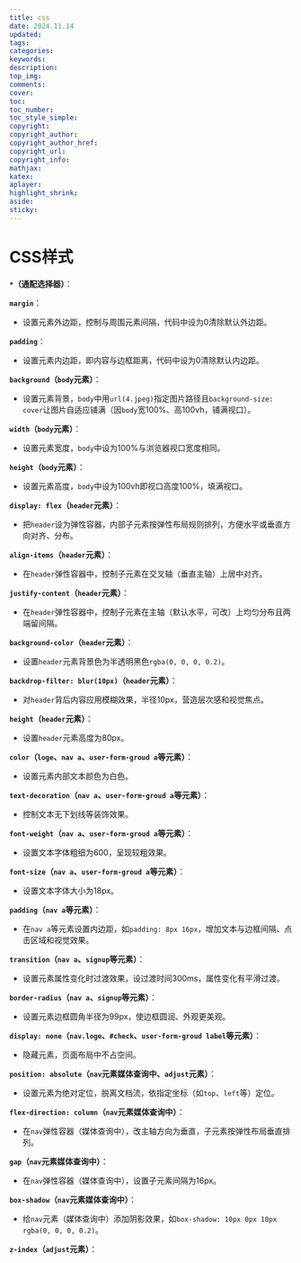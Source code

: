 ```yaml
---
title: css
date: 2024.11.14
updated:
tags: 
categories:
keywords:
description:
top_img:
comments:
cover:
toc:
toc_number:
toc_style_simple:
copyright:
copyright_author:
copyright_author_href:
copyright_url:
copyright_info:
mathjax:
katex:
aplayer:
highlight_shrink:
aside:
sticky: 
---
```


# CSS样式

**`*`（通配选择器）**：

**`margin`**：
- 设置元素外边距，控制与周围元素间隔，代码中设为0清除默认外边距。

**`padding`**：
- 设置元素内边距，即内容与边框距离，代码中设为0清除默认内边距。

**`background`（`body`元素）**：
- 设置元素背景，`body`中用`url(4.jpeg)`指定图片路径且`background-size: cover`让图片自适应铺满（因`body`宽100%、高100vh，铺满视口）。

**`width`（`body`元素）**：
- 设置元素宽度，`body`中设为100%与浏览器视口宽度相同。

**`height`（`body`元素）**：
- 设置元素高度，`body`中设为100vh即视口高度100%，填满视口。

**`display: flex`（`header`元素）**：
- 把`header`设为弹性容器，内部子元素按弹性布局规则排列，方便水平或垂直方向对齐、分布。

**`align-items`（`header`元素）**：
- 在`header`弹性容器中，控制子元素在交叉轴（垂直主轴）上居中对齐。

**`justify-content`（`header`元素）**：
- 在`header`弹性容器中，控制子元素在主轴（默认水平，可改）上均匀分布且两端留间隔。

**`background-color`（`header`元素）**：
- 设置`header`元素背景色为半透明黑色`rgba(0, 0, 0, 0.2)`。

**`backdrop-filter: blur(10px)`（`header`元素）**：
- 对`header`背后内容应用模糊效果，半径10px，营造层次感和视觉焦点。

**`height`（`header`元素）**：
- 设置`header`元素高度为80px。

**`color`（`loge`、`nav a`、`user-form-groud a`等元素）**：
- 设置元素内部文本颜色为白色。

**`text-decoration`（`nav a`、`user-form-groud a`等元素）**：
- 控制文本无下划线等装饰效果。

**`font-weight`（`nav a`、`user-form-groud a`等元素）**：
- 设置文本字体粗细为600，呈现较粗效果。

**`font-size`（`nav a`、`user-form-groud a`等元素）**：
- 设置文本字体大小为18px。

**`padding`（`nav a`等元素）**：
- 在`nav a`等元素设置内边距，如`padding: 8px 16px`，增加文本与边框间隔、点击区域和视觉效果。

**`transition`（`nav a`、`signup`等元素）**：
- 设置元素属性变化时过渡效果，设过渡时间300ms，属性变化有平滑过渡。

**`border-radius`（`nav a`、`signup`等元素）**：
- 设置元素边框圆角半径为99px，使边框圆润、外观更美观。

**`display: none`（`nav.loge`、`#check`、`user-form-groud label`等元素）**：
- 隐藏元素，页面布局中不占空间。

**`position: absolute`（`nav`元素媒体查询中、`adjust`元素）**：
- 设置元素为绝对定位，脱离文档流，依指定坐标（如`top`、`left`等）定位。

**`flex-direction: column`（`nav`元素媒体查询中）**：
- 在`nav`弹性容器（媒体查询中），改主轴方向为垂直，子元素按弹性布局垂直排列。

**`gap`（`nav`元素媒体查询中）**：
- 在`nav`弹性容器（媒体查询中），设置子元素间隔为16px。

**`box-shadow`（`nav`元素媒体查询中）**：
- 给`nav`元素（媒体查询中）添加阴影效果，如`box-shadow: 10px 0px 10px rgba(0, 0, 0, 0.2)`。

**`z-index`（`adjust`元素）**：